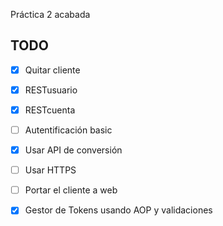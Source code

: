 Práctica 2 acabada

## TODO
- [x] Quitar cliente
- [x] RESTusuario
- [x] RESTcuenta
- [ ] Autentificación basic
- [x] Usar API de conversión

- [ ] Usar HTTPS
- [ ] Portar el cliente a web

- [x] Gestor de Tokens usando AOP y validaciones
